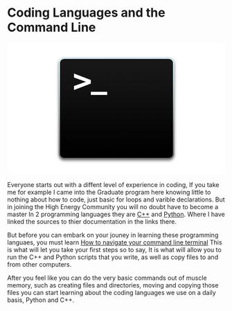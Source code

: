 # Coding Languages and the Command Line

![Terminal](img/terminal_mac.webp) 

Everyone starts out with a diffent level of experience in coding, If you take me for example
I came into the Graduate program here knowing little to nothing about how to code, just basic for loops
and varible declarations. But in joining the High Energy Community you will no doubt have to become a master
In 2 programming languages they are [C++](http://www.cplusplus.com/info/description/) and
[Python](https://docs.python.org/2/). Where I have linked the sources to thier documentation in the links there.

But before you can embark on your jouney in learning these programming languaes, you must learn 
[How to navigate your command line terminal](https://linuxjourney.com/lesson/the-shell)
This is what will let you take your first steps so to say, It is what will allow you to run the C++ 
and Python scripts that you write, as well as copy files to and from other computers.

After you feel like you can do the very basic commands out of muscle memory, such as creating files and directories,
moving and copying those files you can start learning about the coding languages we use on a daily basis, Python and C++.


